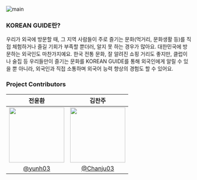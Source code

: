 ![main](https://github.com/koreanguide/assets/blob/main/Group%202513.jpg?raw=true)

### KOREAN GUIDE란?
우리가 외국에 방문할 때, 그 지역 사람들이 주로 즐기는 문화(먹거리, 문화생활 등)를 직접 체험하거나 즐길 기회가 부족할 뿐더러, 알지 못 하는 경우가 많아요. 대한민국에 방문하는 외국인도 마찬가지예요.
한국 전통 문화, 잘 알려진 쇼핑 거리도 좋지만, 클럽이나 술집 등 우리들만이 즐기는 문화를 KOREAN GUIDE를 통해 외국인에게 알릴 수 있을 뿐 아니라, 외국인과 직접 소통하며 외국어 능력 향상의 경험도 할 수 있어요.

### Project Contributors
|                                      전윤환                                      |                                      김찬주                                       |
| :------------------------------------------------------------------------------: | :-------------------------------------------------------------------------------: |
| <img width="150px" src="https://avatars.githubusercontent.com/u/57185499?v=4" /> | <img width="150px" src="https://avatars.githubusercontent.com/u/129511216?v=4" /> |
|                    [@yunh03](https://github.com/yunh03)                    |                       [@Chanju03](https://github.com/Chanju03)                        |
